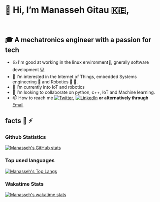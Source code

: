 # 👋 Hi, I’m **Manasseh Gitau** 🇰🇪,

&nbsp;
## 🎓 A mechatronics engineer with a passion for tech

- 👍 I'm good at working in the linux environment🐧, gnerally software development :computer:
- 👀 I’m interested in the Internet of Things, embedded Systems engineering 📡 and Robotics 🤖 🚀.
- 🌱 I’m currently  into IoT and robotics
- 💞️ I’m looking to collaborate on python, c++, IoT and Machine learning.
- 📫 How to reach me <a href="https://twitter.com/GitauManasseh"><img src="https://img.shields.io/twitter/follow/GitauManasseh?label=@GitauManasseh&style=social" alt="Twitter"></a>, <a href="https://www.linkedin.com/in/manasseh-gitau-756726224/"><img src="https://img.shields.io/badge/LinkedIn--_.svg?style=social&logo=linkedin" alt="LinkedIn"></a> **or alternatively through** [Email](gitaumanasseh1@gmail.com)
 
##  facts :muscle: ⚡
### Github Statistics
[![Manasseh's GitHub stats](https://github-readme-stats.vercel.app/api?username=kimanigitau01&show_icons=True&theme=dracula)](https://github.com/anuraghazra/github-readme-stats)

### Top used languages
[![Manasseh's Top Langs](https://github-readme-stats.vercel.app/api/top-langs/?username=kimanigitau01&langs_count=10&layout=compact&theme=dracula)](https://github.com/anuraghazra/github-readme-stats)

### Wakatime Stats
[![Manasseh's wakatime stats](https://github-readme-stats.vercel.app/api/wakatime?username=kimanigitau01&theme=dracula)](https://github.com/anuraghazra/github-readme-stats)
<!---
kimanigitau01/kimanigitau01 is a ✨ special ✨ repository because its `README.md` (this file) appears on your GitHub profile.
You can click the Preview link to take a look at your changes.
--->
